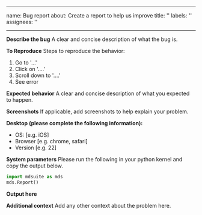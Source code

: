 ______________________________________________________________________

name: Bug report about: Create a report to help us improve title: '' labels: ''
assignees: ''

______________________________________________________________________

**Describe the bug** A clear and concise description of what the bug is.

**To Reproduce** Steps to reproduce the behavior:

1. Go to '...'
1. Click on '....'
1. Scroll down to '....'
1. See error

**Expected behavior** A clear and concise description of what you expected to
happen.

**Screenshots** If applicable, add screenshots to help explain your problem.

**Desktop (please complete the following information):**

- OS: \[e.g. iOS\]
- Browser \[e.g. chrome, safari\]
- Version \[e.g. 22\]

**System parameters** Please run the following in your python kernel and copy
the output below.

```python
import mdsuite as mds
mds.Report()
```

**Output here**

**Additional context** Add any other context about the problem here.
